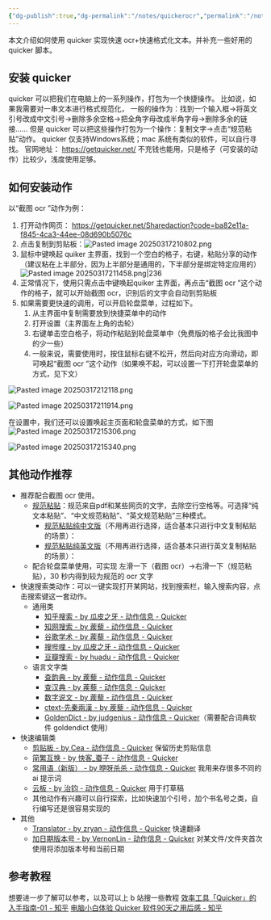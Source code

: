 ```yaml
---
{"dg-publish":true,"dg-permalink":"/notes/quickerocr","permalink":"/notes/quickerocr/","created":"2025-03-17T21:03:55.920+08:00","updated":"2025-03-17T22:04:46.762+08:00"}
---
```


本文介绍如何使用 quicker 实现快速 ocr+快速格式化文本。并补充一些好用的 quicker 脚本。

## 安装 quicker
quicker 可以把我们在电脑上的一系列操作，打包为一个快捷操作。
比如说，如果我需要对一串文本进行格式规范化，
一般的操作为：找到一个输入框→将英文引号改成中文引号→删除多余空格→把全角字母改成半角字母→删除多余的链接……
但是 quicker 可以把这些操作打包为一个操作：复制文字→点击“规范粘贴”动作。
quicker 仅支持Windows系统；mac 系统有类似的软件，可以自行寻找。
官网地址： https://getquicker.net/
不充钱也能用，只是格子（可安装的动作）比较少，浅度使用足够。
## 如何安装动作
以“截图 ocr ”动作为例：
1. 打开动作网页： https://getquicker.net/Sharedaction?code=ba82e11a-f845-4ca3-44ee-08d690b5076c
2. 点击复制到剪贴板：![Pasted image 20250317210802.png](/img/user/09%20settings/Z%20attachment/Pasted%20image%2020250317210802.png)
3. 鼠标中键唤起 quiker 主界面，找到一个空白的格子，右键，粘贴分享的动作（建议粘在上半部分，因为上半部分是通用的，下半部分是绑定特定应用的）![Pasted image 20250317211458.png|236](/img/user/09%20settings/Z%20attachment/Pasted%20image%2020250317211458.png)
4. 正常情况下，使用只需点击中键唤起quiker 主界面，再点击“截图 ocr ”这个动作的格子，就可以开始截图 ocr，识别后的文字会自动到剪贴板
5. 如果需要更快速的调用，可以开启轮盘菜单，过程如下。
	1. 从主界面中复制需要放到快捷菜单中的动作
	2. 打开设置（主界面左上角的齿轮）
	3. 右键单击空白格子，将动作粘贴到轮盘菜单中（免费版的格子会比我图中的少一些）
	4. 一般来说，需要使用时，按住鼠标右键不松开，然后向对应方向滑动，即可唤起“截图 ocr ”这个动作（如果唤不起，可以设置一下打开轮盘菜单的方式，见下文）

![Pasted image 20250317212118.png](/img/user/09%20settings/Z%20attachment/Pasted%20image%2020250317212118.png)

![Pasted image 20250317211914.png](/img/user/09%20settings/Z%20attachment/Pasted%20image%2020250317211914.png)

在设置中，我们还可以设置唤起主页面和轮盘菜单的方式，如下图
![Pasted image 20250317215306.png](/img/user/09%20settings/Z%20attachment/Pasted%20image%2020250317215306.png)

![Pasted image 20250317215340.png](/img/user/09%20settings/Z%20attachment/Pasted%20image%2020250317215340.png)

## 其他动作推荐
- 推荐配合截图 ocr 使用。
	- [规范粘贴](https://getquicker.net/Sharedaction?code=cfc572a1-47c8-4fab-2457-08d6d7620f1e)：规范来自pdf和某些网页的文字，去除空行空格等。可选择“纯文本粘贴”、“中文规范粘贴”、“英文规范粘贴”三种模式。
		- [规范粘贴纯中文版](https://getquicker.net/Sharedaction?code=6fc45309-7a0a-4763-5368-08d6f4b99472&fromMyShare=true)（不用再进行选择，适合基本只进行中文复制粘贴的场景）：
		- [规范粘贴纯英文版](https://getquicker.net/sharedaction?code=a4f2c372-5d7e-4c6a-47db-08d79838aac0)（不用再进行选择，适合基本只进行英文复制粘贴的场景）：
	- 配合轮盘菜单使用，可实现 左滑一下（截图 ocr）→右滑一下（规范粘贴），30 秒内得到较为规范的 ocr 文字
- 快速搜索类动作：可以一键实现打开某网站，找到搜索栏，输入搜索内容，点击搜索键这一套动作。
	- 通用类
		- [知乎搜索 - by 瓜皮之牙 - 动作信息 - Quicker](https://getquicker.net/Sharedaction?code=ee54db79-b8ce-4175-677b-08d880549e56)
		- [知网搜索 - by 蒺藜 - 动作信息 - Quicker](https://getquicker.net/Sharedaction?code=350b5a6b-c74a-46f9-fa32-08dad9888ab4)
		- [谷歌学术 - by 蒺藜 - 动作信息 - Quicker](https://getquicker.net/Sharedaction?code=7f256c54-bcb2-438f-649c-08dd652533b7)
		- [搜哔哩 - by 瓜皮之牙 - 动作信息 - Quicker](https://getquicker.net/Sharedaction?code=5ee867b0-505e-455c-6776-08d880549e56)
		- [豆瓣搜索 - by huadu - 动作信息 - Quicker](https://getquicker.net/Sharedaction?code=e676b6c1-ddd6-4080-dc74-08d6d447ca05)
	- 语言文字类
		- [查韵典 - by 蒺藜 - 动作信息 - Quicker](https://getquicker.net/Sharedaction?code=f250232c-c762-4395-fa31-08dad9888ab4)
		- [查汉典 - by 蒺藜 - 动作信息 - Quicker](https://getquicker.net/Sharedaction?code=ad3507f9-5d11-43f8-fa34-08dad9888ab4)
		- [数字说文 - by 蒺藜 - 动作信息 - Quicker](https://getquicker.net/Sharedaction?code=cb9c759f-a95b-40d4-fa33-08dad9888ab4)
		- [ctext-先秦兩漢 - by 蒺藜 - 动作信息 - Quicker](https://getquicker.net/Sharedaction?code=c5779fc3-2180-413b-fa35-08dad9888ab4)
		- [GoldenDict - by judgenius - 动作信息 - Quicker](https://getquicker.net/Sharedaction?code=0ff2475a-f714-4a96-66cd-08d710cec307)（需要配合词典软件 goldendict 使用）
- 快速编辑类
	- [剪贴板 - by Cea - 动作信息 - Quicker](https://getquicker.net/Sharedaction?code=9ec53d43-5539-4571-6886-08d8c752bfcb) 保留历史剪贴信息
	- [简繁互换 - by 快客_蚕子 - 动作信息 - Quicker](https://getquicker.net/Sharedaction?code=53190fc1-34c5-4175-ea6c-08d7c0f8387a)
	- [常用语（新版） - by 咿呀杀杀 - 动作信息 - Quicker](https://getquicker.net/Sharedaction?code=1a8e7553-76e9-4527-66d7-08dbaa91cef1) 我用来存很多不同的 ai 提示词
	- [云板 - by 治钧 - 动作信息 - Quicker](https://getquicker.net/Sharedaction?code=66502c1c-6ce0-4edb-37bc-08d8346ce0f2) 用于打草稿
	- 其他动作有兴趣可以自行探索，比如快速加个引号，加个书名号之类，自行编写还是很容易实现的
- 其他
	- [Translator - by zryan - 动作信息 - Quicker](https://getquicker.net/Sharedaction?code=04393db9-f4bc-4871-7fb6-08db2506d1ed) 快速翻译
	- [加日期版本号 - by VernonLin - 动作信息 - Quicker](https://getquicker.net/sharedaction?code=2b5d8d44-b318-4bd7-55b3-08d7cbb492a7) 对某文件/文件夹首次使用将添加版本号和当前日期

## 参考教程
想要进一步了解可以参考，以及可以上 b 站搜一些教程
[效率工具「Quicker」的入手指南-01 - 知乎](https://zhuanlan.zhihu.com/p/673926713)
[电脑小白体验 Quicker 软件90天之用后感 - 知乎](https://zhuanlan.zhihu.com/p/305664217)